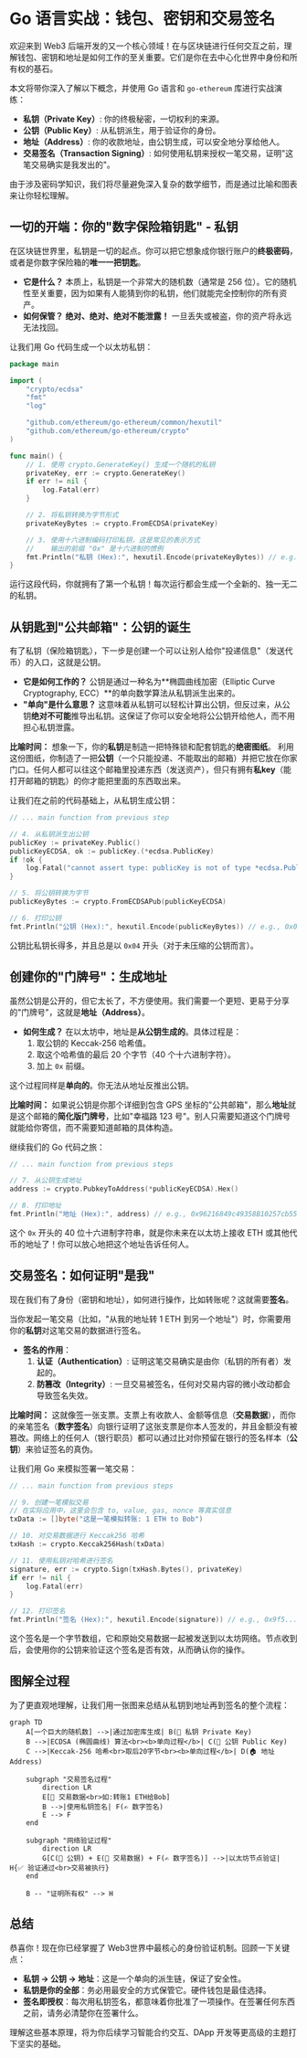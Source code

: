 # Go 语言实战：钱包、密钥和交易签名

欢迎来到 Web3 后端开发的又一个核心领域！在与区块链进行任何交互之前，理解钱包、密钥和地址是如何工作的至关重要。它们是你在去中心化世界中身份和所有权的基石。

本文将带你深入了解以下概念，并使用 Go 语言和 `go-ethereum` 库进行实战演练：

*   **私钥（Private Key）**: 你的终极秘密，一切权利的来源。
*   **公钥（Public Key）**: 从私钥派生，用于验证你的身份。
*   **地址（Address）**: 你的收款地址，由公钥生成，可以安全地分享给他人。
*   **交易签名（Transaction Signing）**: 如何使用私钥来授权一笔交易，证明"这笔交易确实是我发出的"。

由于涉及密码学知识，我们将尽量避免深入复杂的数学细节，而是通过比喻和图表来让你轻松理解。

## 一切的开端：你的"数字保险箱钥匙" - 私钥

在区块链世界里，私钥是一切的起点。你可以把它想象成你银行账户的**终极密码**，或者是你数字保险箱的**唯一一把钥匙**。

*   **它是什么？** 本质上，私钥是一个非常大的随机数（通常是 256 位）。它的随机性至关重要，因为如果有人能猜到你的私钥，他们就能完全控制你的所有资产。
*   **如何保管？** **绝对、绝对、绝对不能泄露！** 一旦丢失或被盗，你的资产将永远无法找回。

让我们用 Go 代码生成一个以太坊私钥：

```go
package main

import (
	"crypto/ecdsa"
	"fmt"
	"log"

	"github.com/ethereum/go-ethereum/common/hexutil"
	"github.com/ethereum/go-ethereum/crypto"
)

func main() {
	// 1. 使用 crypto.GenerateKey() 生成一个随机的私钥
	privateKey, err := crypto.GenerateKey()
	if err != nil {
		log.Fatal(err)
	}

	// 2. 将私钥转换为字节形式
	privateKeyBytes := crypto.FromECDSA(privateKey)

	// 3. 使用十六进制编码打印私钥，这是常见的表示方式
	//    输出的前缀 "0x" 是十六进制的惯例
	fmt.Println("私钥 (Hex):", hexutil.Encode(privateKeyBytes)) // e.g., 0x28e5b3956795f55333246820f1c422849e83f0694a974f34639b7f5854a0194d
}
```

运行这段代码，你就拥有了第一个私钥！每次运行都会生成一个全新的、独一无二的私钥。

## 从钥匙到"公共邮箱"：公钥的诞生

有了私钥（保险箱钥匙），下一步是创建一个可以让别人给你"投递信息"（发送代币）的入口，这就是公钥。

*   **它是如何工作的？** 公钥是通过一种名为**椭圆曲线加密（Elliptic Curve Cryptography, ECC）**的单向数学算法从私钥派生出来的。
*   **"单向"是什么意思？** 这意味着从私钥可以轻松计算出公钥，但反过来，从公钥**绝对不可能**推导出私钥。这保证了你可以安全地将公公钥开给他人，而不用担心私钥泄露。

**比喻时间：**
想象一下，你的**私钥**是制造一把特殊锁和配套钥匙的**绝密图纸**。
利用这份图纸，你制造了一把**公钥**（一个只能投递、不能取出的邮箱）并把它放在你家门口。任何人都可以往这个邮箱里投递东西（发送资产），但只有拥有**私key**（能打开邮箱的钥匙）的你才能把里面的东西取出来。

让我们在之前的代码基础上，从私钥生成公钥：

```go
// ... main function from previous step

// 4. 从私钥派生出公钥
publicKey := privateKey.Public()
publicKeyECDSA, ok := publicKey.(*ecdsa.PublicKey)
if !ok {
	log.Fatal("cannot assert type: publicKey is not of type *ecdsa.PublicKey")
}

// 5. 将公钥转换为字节
publicKeyBytes := crypto.FromECDSAPub(publicKeyECDSA)

// 6. 打印公钥
fmt.Println("公钥 (Hex):", hexutil.Encode(publicKeyBytes)) // e.g., 0x04a5...
```

公钥比私钥长得多，并且总是以 `0x04` 开头（对于未压缩的公钥而言）。

## 创建你的"门牌号"：生成地址

虽然公钥是公开的，但它太长了，不方便使用。我们需要一个更短、更易于分享的"门牌号"，这就是**地址（Address）**。

*   **如何生成？** 在以太坊中，地址是**从公钥生成的**。具体过程是：
    1.  取公钥的 Keccak-256 哈希值。
    2.  取这个哈希值的最后 20 个字节（40 个十六进制字符）。
    3.  加上 `0x` 前缀。

这个过程同样是**单向的**。你无法从地址反推出公钥。

**比喻时间：**
如果说公钥是你那个详细到包含 GPS 坐标的"公共邮箱"，那么**地址**就是这个邮箱的**简化版门牌号**，比如"幸福路 123 号"。别人只需要知道这个门牌号就能给你寄信，而不需要知道邮箱的具体构造。

继续我们的 Go 代码之旅：

```go
// ... main function from previous steps

// 7. 从公钥生成地址
address := crypto.PubkeyToAddress(*publicKeyECDSA).Hex()

// 8. 打印地址
fmt.Println("地址 (Hex):", address) // e.g., 0x96216849c49358B10257cb55b28eA603c874b05E
```

这个 `0x` 开头的 40 位十六进制字符串，就是你未来在以太坊上接收 ETH 或其他代币的地址了！你可以放心地把这个地址告诉任何人。

## 交易签名：如何证明"是我"

现在我们有了身份（密钥和地址），如何进行操作，比如转账呢？这就需要**签名**。

当你发起一笔交易（比如，"从我的地址转 1 ETH 到另一个地址"）时，你需要用你的**私钥**对这笔交易的数据进行签名。

*   **签名的作用**：
    1.  **认证（Authentication）**: 证明这笔交易确实是由你（私钥的所有者）发起的。
    2.  **防篡改（Integrity）**: 一旦交易被签名，任何对交易内容的微小改动都会导致签名失效。

**比喻时间：**
这就像签一张支票。支票上有收款人、金额等信息（**交易数据**），而你的亲笔签名（**数字签名**）向银行证明了这张支票是你本人签发的，并且金额没有被篡改。网络上的任何人（银行职员）都可以通过比对你预留在银行的签名样本（**公钥**）来验证签名的真伪。

让我们用 Go 来模拟签署一笔交易：

```go
// ... main function from previous steps

// 9. 创建一笔模拟交易
// 在实际应用中，这里会包含 to, value, gas, nonce 等真实信息
txData := []byte("这是一笔模拟转账: 1 ETH to Bob")

// 10. 对交易数据进行 Keccak256 哈希
txHash := crypto.Keccak256Hash(txData)

// 11. 使用私钥对哈希进行签名
signature, err := crypto.Sign(txHash.Bytes(), privateKey)
if err != nil {
	log.Fatal(err)
}

// 12. 打印签名
fmt.Println("签名 (Hex):", hexutil.Encode(signature)) // e.g., 0x9f5...
```

这个签名是一个字节数组，它和原始交易数据一起被发送到以太坊网络。节点收到后，会使用你的公钥来验证这个签名是否有效，从而确认你的操作。

## 图解全过程

为了更直观地理解，让我们用一张图来总结从私钥到地址再到签名的整个流程：

```mermaid
graph TD
    A[一个巨大的随机数] -->|通过加密库生成| B(🔑 私钥 Private Key)
    B -->|ECDSA (椭圆曲线) 算法<br><b>单向过程</b>| C(📢 公钥 Public Key)
    C -->|Keccak-256 哈希<br>取后20字节<br><b>单向过程</b>| D(🏠 地址 Address)

    subgraph "交易签名过程"
        direction LR
        E[📜 交易数据<br>如:转账1 ETH给Bob]
        B -->|使用私钥签名| F(✍️ 数字签名)
        E --> F
    end

    subgraph "网络验证过程"
        direction LR
        G[C(📢 公钥) + E(📜 交易数据) + F(✍️ 数字签名)] -->|以太坊节点验证| H{✅ 验证通过<br>交易被执行}
    end

    B -- "证明所有权" --> H

```

## 总结

恭喜你！现在你已经掌握了 Web3世界中最核心的身份验证机制。回顾一下关键点：

*   **私钥 -> 公钥 -> 地址**：这是一个单向的派生链，保证了安全性。
*   **私钥是你的全部**：务必用最安全的方式保管它。硬件钱包是最佳选择。
*   **签名即授权**：每次用私钥签名，都意味着你批准了一项操作。在签署任何东西之前，请务必清楚你在签署什么。

理解这些基本原理，将为你后续学习智能合约交互、DApp 开发等更高级的主题打下坚实的基础。 